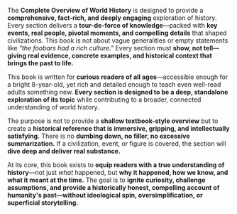 The **Complete Overview of World History** is designed to provide a **comprehensive, fact-rich, and deeply engaging** exploration of history. Every section delivers a **tour-de-force of knowledge**—packed with **key events, real people, pivotal moments, and compelling details** that shaped civilizations. This book is not about vague generalities or empty statements like *"the foobars had a rich culture."* Every section must **show, not tell—giving real evidence, concrete examples, and historical context that brings the past to life.**

This book is written for **curious readers of all ages**—accessible enough for a bright 8-year-old, yet rich and detailed enough to teach even well-read adults something new. **Every section is designed to be a deep, standalone exploration of its topic** while contributing to a broader, connected understanding of world history.

The purpose is not to provide a **shallow textbook-style overview** but to create a **historical reference that is immersive, gripping, and intellectually satisfying.** There is no **dumbing down, no filler, no excessive summarization.** If a civilization, event, or figure is covered, the section will **dive deep and deliver real substance.**

At its core, this book exists to **equip readers with a true understanding of history**—not just *what* happened, but **why it happened, how we know, and what it meant at the time.** The goal is to **ignite curiosity, challenge assumptions, and provide a historically honest, compelling account of humanity's past—without ideological spin, oversimplification, or superficial storytelling.**

